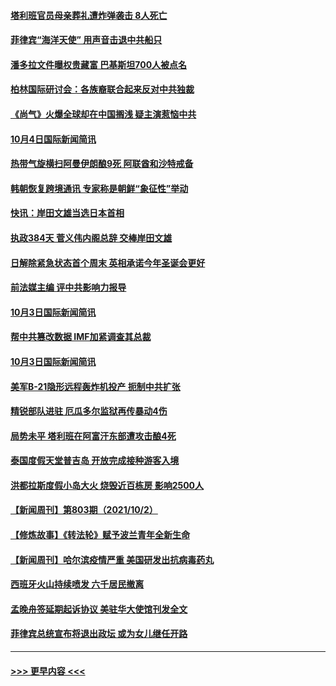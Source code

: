 #### [塔利班官员母亲葬礼遭炸弹袭击 8人死亡](../pages/prog202/a103233838.md?t=10042101) 
#### [菲律宾“海洋天使” 用声音击退中共船只](../pages/prog202/a103233826.md?t=10042101) 
#### [潘多拉文件曝权贵藏富 巴基斯坦700人被点名](../pages/prog202/a103232550.md?t=10042101) 
#### [柏林国际研讨会：各族裔联合起来反对中共独裁](../pages/prog202/a103233784.md?t=10042101) 
#### [《尚气》火爆全球却在中国搁浅 疑主演惹恼中共](../pages/prog202/a103233750.md?t=10042101) 
#### [10月4日国际新闻简讯](../pages/prog202/a103233635.md?t=10042101) 
#### [热带气旋横扫阿曼伊朗酿9死 阿联酋和沙特戒备](../pages/prog202/a103233609.md?t=10042101) 
#### [韩朝恢复跨境通讯 专家称是朝鲜“象征性”举动](../pages/prog202/a103233490.md?t=10042101) 
#### [快讯：岸田文雄当选日本首相](../pages/prog202/a103233545.md?t=10042101) 
#### [执政384天 菅义伟内阁总辞 交棒岸田文雄](../pages/prog202/a103233473.md?t=10042101) 
#### [日解除紧急状态首个周末 英相承诺今年圣诞会更好](../pages/prog202/a103233366.md?t=10042101) 
#### [前法媒主编 评中共影响力报导](../pages/prog202/a103233343.md?t=10042101) 
#### [10月3日国际新闻简讯](../pages/prog202/a103233341.md?t=10042101) 
#### [帮中共篡改数据 IMF加紧调查其总裁](../pages/prog202/a103233320.md?t=10042101) 
#### [10月3日国际新闻简讯](../pages/prog202/a103233229.md?t=10042101) 
#### [美军B-21隐形远程轰炸机投产 扼制中共扩张](../pages/prog202/a103233175.md?t=10042101) 
#### [精锐部队进驻 厄瓜多尔监狱再传暴动4伤](../pages/prog202/a103233167.md?t=10042101) 
#### [局势未平 塔利班在阿富汗东部遭攻击酿4死](../pages/prog202/a103233144.md?t=10042101) 
#### [泰国度假天堂普吉岛 开放完成接种游客入境](../pages/prog202/a103233063.md?t=10042101) 
#### [洪都拉斯度假小岛大火 烧毁近百栋房 影响2500人](../pages/prog202/a103233031.md?t=10042101) 
#### [【新闻周刊】第803期（2021/10/2）](../pages/prog202/a103232968.md?t=10042101) 
#### [【修炼故事】《转法轮》赋予波兰青年全新生命](../pages/prog202/a103232808.md?t=10042101) 
#### [【新闻周刊】哈尔滨疫情严重 美国研发出抗病毒药丸](../pages/prog202/a103232890.md?t=10042101) 
#### [西班牙火山持续喷发 六千居民撤离](../pages/prog202/a103232884.md?t=10042101) 
#### [孟晚舟签延期起诉协议 美驻华大使馆刊发全文](../pages/prog202/a103232871.md?t=10042101) 
#### [菲律宾总统宣布将退出政坛 或为女儿继任开路](../pages/prog202/a103232863.md?t=10042101) 

----
#### [ >>> 更早内容 <<< ](../indexes/prog202-earlier.md)
